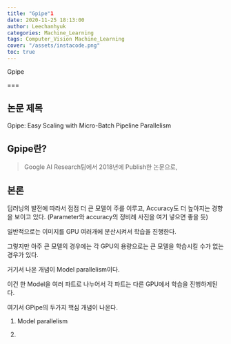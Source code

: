 ```yaml
---
title: "Gpipe"1
date: 2020-11-25 18:13:00
author: Leechanhyuk
categories: Machine_Learning
tags: Computer_Vision Machine_Learning
cover: "/assets/instacode.png"
toc: true
---
```


Gpipe

===

## 논문 제목

Gpipe: Easy Scaling with Micro-Batch Pipeline Parallelism

## Gpipe란?

> Google AI Research팀에서 2018년에 Publish한 논문으로, 

## 본론

딥러닝의 발전에 따라서 점점 더 큰 모델이 주를 이루고, Accuracy도 더 높아지는 경향을 보이고 있다.
(Parameter와 accuracy의 정비례 사진을 여기 넣으면 좋을 듯)

일반적으로는 이미지를 GPU 여러개에 분산시켜서 학습을 진행한다.

그렇지만 아주 큰 모델의 경우에는 각 GPU의 용량으로는 큰 모델을 학습시킬 수가 없는 경우가 있다.

거기서 나온 개념이 Model parallelism이다.

이건 한 Model을 여러 파트로 나누어서 각 파트는 다른 GPU에서 학습을 진행하게된다.

여기서 GPipe의 두가지 핵심 개념이 나온다.

1. Model parallelism

2. 




